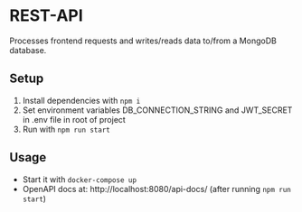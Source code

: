 # REST-API
Processes frontend requests and writes/reads data to/from a MongoDB database.

## Setup
1. Install dependencies with `npm i`
2. Set environment variables DB_CONNECTION_STRING and JWT_SECRET in .env file in root of project
3. Run with `npm run start`

## Usage
- Start it with `docker-compose up`
- OpenAPI docs at: http://localhost:8080/api-docs/ (after running `npm run start`)
